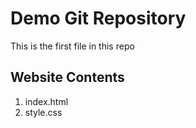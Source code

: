 # Demo Git Repository

This is the first file in this repo

## Website Contents

1. index.html
2. style.css
